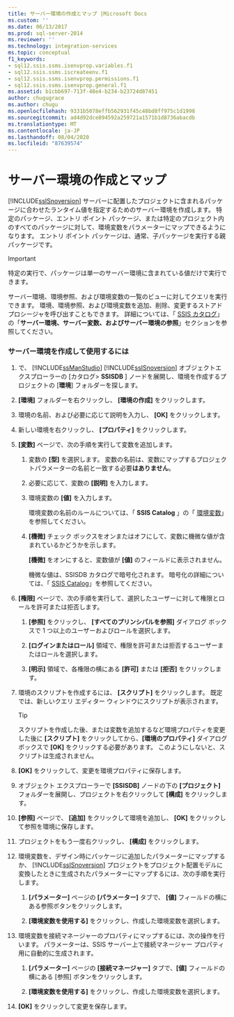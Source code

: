 ```yaml
---
title: サーバー環境の作成とマップ |Microsoft Docs
ms.custom: ''
ms.date: 06/13/2017
ms.prod: sql-server-2014
ms.reviewer: ''
ms.technology: integration-services
ms.topic: conceptual
f1_keywords:
- sql12.ssis.ssms.isenvprop.variables.f1
- sql12.ssis.ssms.iscreateenv.f1
- sql12.ssis.ssms.isenvprop.permissions.f1
- sql12.ssis.ssms.isenvprop.general.f1
ms.assetid: b1cbb697-713f-48e4-b234-b23724d87451
author: chugugrace
ms.author: chugu
ms.openlocfilehash: 9331b5078effb562931f45c48bd8ff975c1d1998
ms.sourcegitcommit: ad4d92dce894592a259721a1571b1d8736abacdb
ms.translationtype: MT
ms.contentlocale: ja-JP
ms.lasthandoff: 08/04/2020
ms.locfileid: "87639574"
---
```

# <a name="create-and-map-a-server-environment"></a>サーバー環境の作成とマップ
  [!INCLUDE[ssISnoversion](../includes/ssisnoversion-md.md)] サーバーに配置したプロジェクトに含まれるパッケージに合わせたランタイム値を指定するためのサーバー環境を作成します。 特定のパッケージ、エントリ ポイント パッケージ、または特定のプロジェクト内のすべてのパッケージに対して、環境変数をパラメーターにマップできるようになります。 エントリ ポイント パッケージは、通常、子パッケージを実行する親パッケージです。  
  
> [!IMPORTANT]  
>  特定の実行で、パッケージは単一のサーバー環境に含まれている値だけで実行できます。  
  
 サーバー環境、環境参照、および環境変数の一覧のビューに対してクエリを実行できます。 環境、環境参照、および環境変数を追加、削除、変更するストアド プロシージャを呼び出すこともできます。 詳細については、「 [SSIS カタログ](catalog/ssis-catalog.md)」の「**サーバー環境、サーバー変数、およびサーバー環境の参照**」セクションを参照してください。  
  
### <a name="to-create-and-use-a-server-environment"></a>サーバー環境を作成して使用するには  
  
1.  で、 [!INCLUDE[ssManStudio](../includes/ssmanstudio-md.md)] [!INCLUDE[ssISnoversion](../includes/ssisnoversion-md.md)] オブジェクトエクスプローラーの [カタログ> **SSISDB** ] ノードを展開し、環境を作成するプロジェクトの [**環境**] フォルダーを探します。  
  
2.  **[環境]** フォルダーを右クリックし、 **[環境の作成]** をクリックします。  
  
3.  環境の名前、および必要に応じて説明を入力し、 **[OK]** をクリックします。  
  
4.  新しい環境を右クリックし、 **[プロパティ]** をクリックします。  
  
5.  **[変数]** ページで、次の手順を実行して変数を追加します。  
  
    1.  変数の **[型]** を選択します。 変数の名前は、変数にマップするプロジェクトパラメーターの名前と一致する必要**はありません**。  
  
    2.  必要に応じて、変数の **[説明]** を入力します。  
  
    3.  環境変数の **[値]** を入力します。  
  
         環境変数の名前のルールについては、「 **SSIS Catalog** 」の「 [環境変数](catalog/ssis-catalog.md)」を参照してください。  
  
    4.  **[機微]** チェック ボックスをオンまたはオフにして、変数に機微な値が含まれているかどうかを示します。  
  
         **[機微]** をオンにすると、変数値が **[値]** のフィールドに表示されません。  
  
         機微な値は、SSISDB カタログで暗号化されます。 暗号化の詳細については、「 [SSIS Catalog](catalog/ssis-catalog.md)」を参照してください。  
  
6.  **[権限]** ページで、次の手順を実行して、選択したユーザーに対して権限とロールを許可または拒否します。  
  
    1.  **[参照]** をクリックし、 **[すべてのプリンシパルを参照]** ダイアログ ボックスで 1 つ以上のユーザーおよびロールを選択します。  
  
    2.  **[ログインまたはロール]** 領域で、権限を許可または拒否するユーザーまたはロールを選択します。  
  
    3.  **[明示]** 領域で、各権限の横にある **[許可]** または **[拒否]** をクリックします。  
  
7.  環境のスクリプトを作成するには、 **[スクリプト]** をクリックします。 既定では、新しいクエリ エディター ウィンドウにスクリプトが表示されます。  
  
    > [!TIP]  
    >  スクリプトを作成した後、または変数を追加するなど環境プロパティを変更した後に **[スクリプト]** をクリックしてから、**[環境のプロパティ]** ダイアログ ボックスで **[OK]** をクリックする必要があります。 このようにしないと、スクリプトは生成されません。  
  
8.  **[OK]** をクリックして、変更を環境プロパティに保存します。  
  
9. オブジェクト エクスプローラーで **[SSISDB]** ノードの下の **[プロジェクト]** フォルダーを展開し、プロジェクトを右クリックして **[構成]** をクリックします。  
  
10. **[参照]** ページで、 **[追加]** をクリックして環境を追加し、 **[OK]** をクリックして参照を環境に保存します。  
  
11. プロジェクトをもう一度右クリックし、 **[構成]** をクリックします。  
  
12. 環境変数を、デザイン時にパッケージに追加したパラメーターにマップするか、 [!INCLUDE[ssISnoversion](../includes/ssisnoversion-md.md)] プロジェクトをプロジェクト配置モデルに変換したときに生成されたパラメーターにマップするには、次の手順を実行します。  
  
    1.  **[パラメーター]** ページの **[パラメーター]** タブで、 **[値]** フィールドの横にある参照ボタンをクリックします。  
  
    2.  **[環境変数を使用する]** をクリックし、作成した環境変数を選択します。  
  
13. 環境変数を接続マネージャーのプロパティにマップするには、次の操作を行います。 パラメーターは、SSIS サーバー上で接続マネージャー プロパティ用に自動的に生成されます。  
  
    1.  **[パラメーター]** ページの **[接続マネージャー]** タブで、**[値]** フィールドの横にある [参照] ボタンをクリックします。  
  
    2.  **[環境変数を使用する]** をクリックし、作成した環境変数を選択します。  
  
14. **[OK]** をクリックして変更を保存します。  
  
  
